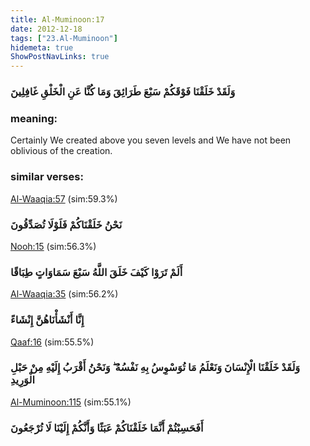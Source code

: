 ```yaml
---
title: Al-Muminoon:17
date: 2012-12-18
tags: ["23.Al-Muminoon"]
hidemeta: true 
ShowPostNavLinks: true 
---
```

### وَلَقَدْ خَلَقْنَا فَوْقَكُمْ سَبْعَ طَرَائِقَ وَمَا كُنَّا عَنِ الْخَلْقِ غَافِلِينَ
### meaning: 
Certainly We created above you seven levels and We have not been oblivious of the creation.
### similar verses: 

[Al-Waaqia:57](/56/57) (sim:59.3%)

### نَحْنُ خَلَقْنَاكُمْ فَلَوْلَا تُصَدِّقُونَ

[Nooh:15](/71/15) (sim:56.3%)

### أَلَمْ تَرَوْا كَيْفَ خَلَقَ اللَّهُ سَبْعَ سَمَاوَاتٍ طِبَاقًا

[Al-Waaqia:35](/56/35) (sim:56.2%)

### إِنَّا أَنْشَأْنَاهُنَّ إِنْشَاءً

[Qaaf:16](/50/16) (sim:55.5%)

### وَلَقَدْ خَلَقْنَا الْإِنْسَانَ وَنَعْلَمُ مَا تُوَسْوِسُ بِهِ نَفْسُهُ ۖ وَنَحْنُ أَقْرَبُ إِلَيْهِ مِنْ حَبْلِ الْوَرِيدِ

[Al-Muminoon:115](/23/115) (sim:55.1%)

### أَفَحَسِبْتُمْ أَنَّمَا خَلَقْنَاكُمْ عَبَثًا وَأَنَّكُمْ إِلَيْنَا لَا تُرْجَعُونَ
